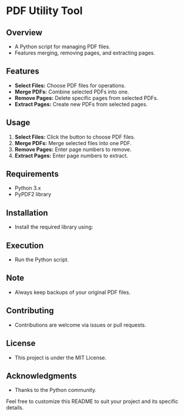 # PDF Utility Tool

## Overview
- A Python script for managing PDF files.
- Features merging, removing pages, and extracting pages.

## Features
- **Select Files:** Choose PDF files for operations.
- **Merge PDFs:** Combine selected PDFs into one.
- **Remove Pages:** Delete specific pages from selected PDFs.
- **Extract Pages:** Create new PDFs from selected pages.

## Usage
1. **Select Files:** Click the button to choose PDF files.
2. **Merge PDFs:** Merge selected files into one PDF.
3. **Remove Pages:** Enter page numbers to remove.
4. **Extract Pages:** Enter page numbers to extract.

## Requirements
- Python 3.x
- PyPDF2 library

## Installation
- Install the required library using:

## Execution
- Run the Python script.

## Note
- Always keep backups of your original PDF files.

## Contributing
- Contributions are welcome via issues or pull requests.

## License
- This project is under the MIT License.

## Acknowledgments
- Thanks to the Python community.

Feel free to customize this README to suit your project and its specific details.